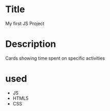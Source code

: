 # Title
My first JS Project

# Description
Cards showing time spent on specific activities

# used
* JS
* HTML5
* CSS
